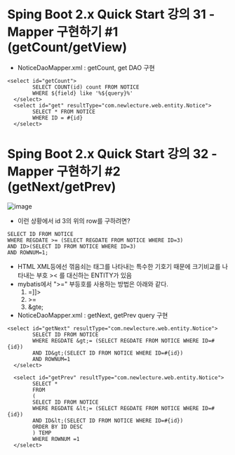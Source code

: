 # Sping Boot 2.x Quick Start 강의 31 - Mapper 구현하기 #1 (getCount/getView)
* NoticeDaoMapper.xml : getCount, get DAO 구현
```
<select id="getCount">
  		SELECT COUNT(id) count FROM NOTICE
  		WHERE ${field} like '%${query}%'
  </select>
  <select id="get" resultType="com.newlecture.web.entity.Notice">
  		SELECT * FROM NOTICE
  		WHERE ID = #{id}
  </select>
```

# Sping Boot 2.x Quick Start 강의 32 - Mapper 구현하기 #2 (getNext/getPrev)
![image](https://user-images.githubusercontent.com/40667871/226625526-3d94e965-167b-4b47-8ae4-fc323ea32723.png)
* 이런 상황에서 id 3의 위의 row를 구하려면?
```
SELECT ID FROM NOTICE
WHERE REGDATE >= (SELECT REGDATE FROM NOTICE WHERE ID=3)
AND ID>(SELECT ID FROM NOTICE WHERE ID=3)
AND ROWNUM=1;
```
* HTML XML등에선 꺾음쇠는 태그를 나타내는 특수한 기호기 때문에 크기비교를 나타내는 부호 >< 를 대신하는 ENTITY가 있음
* mybatis에서 ">=" 부등호를 사용하는 방법은 아래와 같다.
   1. <![CDATA[>=]]>
   2. &gt;=
   3. &gte;
* NoticeDaoMapper.xml : getNext, getPrev query 구현
```
<select id="getNext" resultType="com.newlecture.web.entity.Notice">
  		SELECT ID FROM NOTICE
		WHERE REGDATE &gt;= (SELECT REGDATE FROM NOTICE WHERE ID=#{id})
		AND ID&gt;(SELECT ID FROM NOTICE WHERE ID=#{id})
		AND ROWNUM=1
  </select>
  
  <select id="getPrev" resultType="com.newlecture.web.entity.Notice">
  		SELECT *
		FROM
		(
		SELECT ID FROM NOTICE
		WHERE REGDATE &lt;= (SELECT REGDATE FROM NOTICE WHERE ID=#{id})
		AND ID&lt;(SELECT ID FROM NOTICE WHERE ID=#{id})
		ORDER BY ID DESC
		) TEMP
		WHERE ROWNUM =1
  </select>
```
